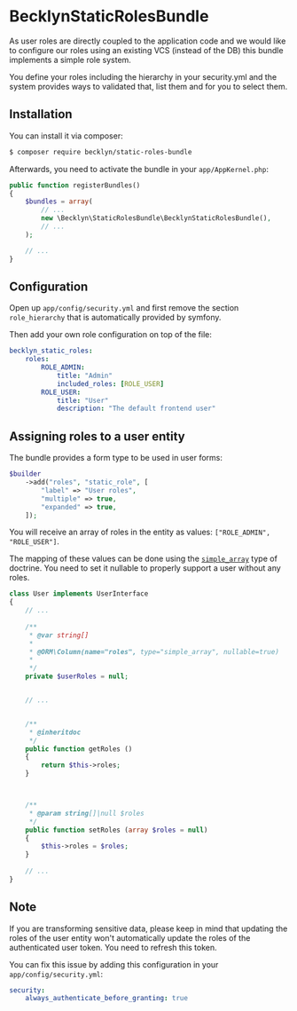 BecklynStaticRolesBundle
========================

As user roles are directly coupled to the application code and we would like to configure our roles using an existing VCS (instead of the DB) this bundle implements a simple role system.

You define your roles including the hierarchy in your security.yml and the system provides ways to validated that, list them and for you to select them.


Installation
------------

You can install it via composer:

```bash
$ composer require becklyn/static-roles-bundle
```

Afterwards, you need to activate the bundle in your `app/AppKernel.php`:


```php
public function registerBundles()
{
    $bundles = array(
        // ...
        new \Becklyn\StaticRolesBundle\BecklynStaticRolesBundle(),
        // ...
    );

    // ...
}
```



Configuration
-------------

Open up `app/config/security.yml` and first remove the section `role_hierarchy` that is automatically provided by symfony.

Then add your own role configuration on top of the file:

```yml
becklyn_static_roles:
    roles:
        ROLE_ADMIN:
            title: "Admin"
            included_roles: [ROLE_USER]
        ROLE_USER:
            title: "User"
            description: "The default frontend user"
```


Assigning roles to a user entity
--------------------------------

The bundle provides a form type to be used in user forms:

```php
$builder
    ->add("roles", "static_role", [
        "label" => "User roles",
        "multiple" => true,
        "expanded" => true,
    ]);
```

You will receive an array of roles in the entity as values: `["ROLE_ADMIN", "ROLE_USER"]`.

The mapping of these values can be done using the [`simple_array`][doctrine:simple-type] type of doctrine. You need to set it nullable to properly support a user without any roles.


```php
class User implements UserInterface
{
    // ...
    
    /**
     * @var string[]
     *
     * @ORM\Column(name="roles", type="simple_array", nullable=true)
     *
     */
    private $userRoles = null;


    // ...


    /**
     * @inheritdoc
     */
    public function getRoles ()
    {
        return $this->roles;
    }



    /**
     * @param string[]|null $roles
     */
    public function setRoles (array $roles = null)
    {
        $this->roles = $roles;
    }
    
    // ...
}

```


Note
----

If you are transforming sensitive data, please keep in mind that updating the roles of the user entity won't automatically update the roles of the authenticated user token.
You need to refresh this token.

You can fix this issue by adding this configuration in your `app/config/security.yml`:

```yml
security:
    always_authenticate_before_granting: true
```



[doctrine:simple-type]: http://doctrine-dbal.readthedocs.org/en/latest/reference/types.html#simple-array
